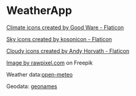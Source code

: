 # WeatherApp
<p><a href="https://www.flaticon.com/free-icons/climate" title="climate icons">Climate icons created by Good Ware - Flaticon</a></p>
<p><a href="https://www.flaticon.com/free-icons/sky" title="sky icons">Sky icons created by kosonicon - Flaticon</a></p>
<p><a href="https://www.flaticon.com/free-icons/cloudy" title="cloudy icons">Cloudy icons created by Andy Horvath - Flaticon</a></p>
<p><a href="https://www.freepik.com/free-vector/cloud-background-pastel-paper-cut-style-vector_18938528.htm#page=2&query=sky%20draw&position=10&from_view=keyword&track=ais">Image by rawpixel.com</a> on Freepik</p>
<p>Weather data:<a href="https://open-meteo.com">open-meteo</a></p>
<p>Geodata: <a href="https://www.geonames.org">geonames</a></p>
